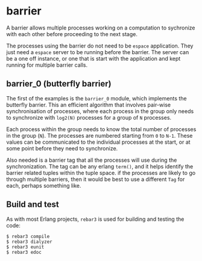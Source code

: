 # barrier

A barrier allows multiple processes working on a computation to
sychronize with each other before proceeding to the next stage.

The processes using the barrier do not need to be `espace`
application. They just need a `espace` server to be running before the
barrier. The server can be a one off instance, or one that is start
with the application and kept running for multiple barrier calls.

## barrier_0 (butterfly barrier)

The first of the examples is the `barrier_0` module, which implements
the butterfly barrier. This an efficient algorithm that involves
pair-wise synchronisation of processes, where each process in the
group only needs to synchronize with `log2(N)` processes for a group
of `N` processes.

Each process within the group needs to know the total number of
processes in the group (`N`). The processes are numbered starting from
`0` to `N-1`. These values can be communicated to the individual
processes at the start, or at some point before they need to
synchronize.

Also needed is a barrier tag that all the processes will use during
the synchronization. The tag can be any erlang `term()`, and it helps
identify the barrier related tuples within the tuple space. if the
processes are likely to go through multiple barriers, then it would be
best to use a different `Tag` for each, perhaps something like.

## Build and test

As with most Erlang projects, `rebar3` is used for building and
testing the code:

    $ rebar3 compile
	$ rebar3 dialyzer
	$ rebar3 eunit
	$ rebar3 edoc
